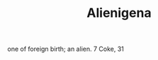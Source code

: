 ---
title: Alienigena
permalink: "/definitions/alienigena.html"
body: one of foreign birth; an alien. 7 Coke, 31
published_at: '2018-07-07'
layout: post
---